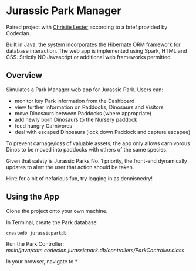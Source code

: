 # Jurassic Park Manager

Paired project with [Christie Lester](https://github.com/christiebelle) according to a brief provided by Codeclan.

Built in Java, the system incorporates the Hibernate ORM framework for database interaction.
The web app is implemented using Spark, HTML and CSS.
Strictly NO Javascript or additional web frameworks permitted.

## Overview

Simulates a Park Manager web app for Jurassic Park. Users can:

* monitor key Park information from the Dashboard
* view further information on Paddocks, Dinosaurs and Visitors
* move Dinosaurs between Paddocks (where appropriate)
* add newly born Dinosaurs to the Nursery paddock
* feed hungry Carnivores
* deal with escaped Dinosaurs (lock down Paddock and capture escapee)

To prevent carnage/loss of valuable assets, the app only allows carnivorous Dinos to be moved into paddocks with others of the same species.

Given that safety is Jurassic Parks No. 1 priority, the front-end dynamically updates to alert the user that action should be taken.

Hint: for a bit of nefarious fun, try logging in as dennisnedry!

## Using the App

Clone the project onto your own machine.

In Terminal, create the Park database
```
createdb jurassicparkdb
```
Run the Park Controller: *main/java/com.codeclan.jurassicpark.db/controllers/ParkController.class*

In your browser, navigate to *
